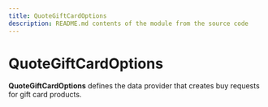 ```yaml
---
title: QuoteGiftCardOptions
description: README.md contents of the module from the source code
---
```


# QuoteGiftCardOptions

**QuoteGiftCardOptions** defines the data provider that creates buy requests for gift card products.

